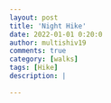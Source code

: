 ```yaml
---
layout: post
title: 'Night Hike'
date: 2022-01-01 0:20:0
author: multishiv19
comments: true
category: [walks]
tags: [Hike]
description: |
    
---
```





<div width='100%' class='strava-embed-placeholder' data-embed-type='activity' data-embed-id='6451190243'></div>
<script src='https://strava-embeds.com/embed.js'></script>

